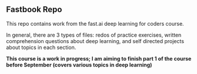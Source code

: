 
## Fastbook Repo 

This repo contains work from the fast.ai deep learning for coders course.

In general, there are 3 types of files: redos of practice exercises, written comprehension questions about deep learning, and self directed projects about topics in each section. 

**This course is a work in progress; I am aiming to finish part 1 of the course before September (covers various topics in deep learning)**